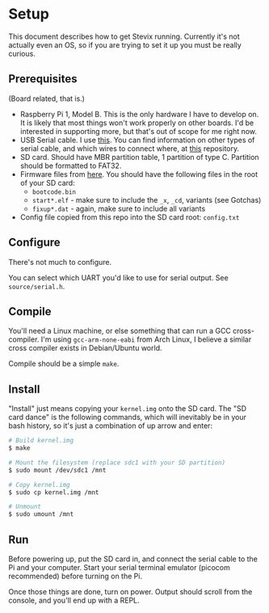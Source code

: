 Setup
=====

This document describes how to get Stevix running. Currently it's not actually
even an OS, so if you are trying to set it up you must be really curious.

Prerequisites
-------------

(Board related, that is.)

- Raspberry Pi 1, Model B. This is the only hardware I have to develop on. It is
  likely that most things won't work properly on other boards. I'd be interested
  in supporting more, but that's out of scope for me right now.
- USB Serial cable. I use [this][usb-serial]. You can find information on other
  types of serial cable, and which wires to connect where, at [this][dwelch67]
  repository.
- SD card. Should have MBR partition table, 1 partition of type C. Partition
  should be formatted to FAT32.
- Firmware files from [here][rpi-firmware]. You should have the following files
  in the root of your SD card:
  - `bootcode.bin`
  - `start*.elf` - make sure to include the `_x`, `_cd`, variants (see Gotchas)
  - `fixup*.dat` - again, make sure to include all variants
- Config file copied from this repo into the SD card root: `config.txt`

Configure
---------

There's not much to configure.

You can select which UART you'd like to use for serial output. See
`source/serial.h`.

Compile
-------

You'll need a Linux machine, or else something that can run a GCC
cross-compiler. I'm using `gcc-arm-none-eabi` from Arch Linux, I believe a
similar cross compiler exists in Debian/Ubuntu world.

Compile should be a simple `make`.

Install
-------

"Install" just means copying your `kernel.img` onto the SD card. The "SD card
dance" is the following commands, which will inevitably be in your bash history,
so it's just a combination of up arrow and enter:

```bash
# Build kernel.img
$ make

# Mount the filesystem (replace sdc1 with your SD partition)
$ sudo mount /dev/sdc1 /mnt

# Copy kernel.img
$ sudo cp kernel.img /mnt

# Unmount
$ sudo umount /mnt
```

Run
---

Before powering up, put the SD card in, and connect the serial cable to the Pi
and your computer. Start your serial terminal emulator (picocom recommended)
before turning on the Pi.

Once those things are done, turn on power. Output should scroll from the
console, and you'll end up with a REPL.

[usb-serial]: https://www.amazon.com/dp/B00QT7LQ88/ref=cm_sw_r_cp_dp_T1_86QszbEMXM81N
[dwelch67]: https://github.com/dwelch67/raspberrypi
[rpi-firmware]: https://github.com/raspberrypi/firmware
